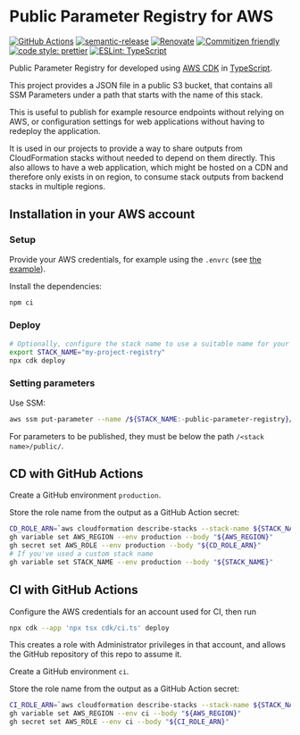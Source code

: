 # Public Parameter Registry for AWS

[![GitHub Actions](https://github.com/bifravst/public-parameter-registry-aws-js/workflows/Test%20and%20Release/badge.svg)](https://github.com/bifravst/public-parameter-registry-aws-js/actions/workflows/test-and-release.yaml)
[![semantic-release](https://img.shields.io/badge/%20%20%F0%9F%93%A6%F0%9F%9A%80-semantic--release-e10079.svg)](https://github.com/semantic-release/semantic-release)
[![Renovate](https://img.shields.io/badge/renovate-enabled-brightgreen.svg)](https://renovatebot.com)
[![Commitizen friendly](https://img.shields.io/badge/commitizen-friendly-brightgreen.svg)](http://commitizen.github.io/cz-cli/)
[![code style: prettier](https://img.shields.io/badge/code_style-prettier-ff69b4.svg)](https://github.com/prettier/prettier/)
[![ESLint: TypeScript](https://img.shields.io/badge/ESLint-TypeScript-blue.svg)](https://github.com/typescript-eslint/typescript-eslint)

Public Parameter Registry for developed using
[AWS CDK](https://aws.amazon.com/cdk) in
[TypeScript](https://www.typescriptlang.org/).

This project provides a JSON file in a public S3 bucket, that contains all SSM
Parameters under a path that starts with the name of this stack.

This is useful to publish for example resource endpoints without relying on AWS,
or configuration settings for web applications without having to redeploy the
application.

It is used in our projects to provide a way to share outputs from CloudFormation
stacks without needed to depend on them directly. This also allows to have a web
application, which might be hosted on a CDN and therefore only exists in on
region, to consume stack outputs from backend stacks in multiple regions.

## Installation in your AWS account

### Setup

Provide your AWS credentials, for example using the `.envrc` (see
[the example](.envrc.example)).

Install the dependencies:

```bash
npm ci
```

### Deploy

```bash
# Optionally, configure the stack name to use a suitable name for your project:
export STACK_NAME="my-project-registry"
npx cdk deploy
```

### Setting parameters

Use SSM:

```bash
aws ssm put-parameter --name /${STACK_NAME:-public-parameter-registry}/public/some-parameter --type String --value "Some Value"
```

For parameters to be published, they must be below the path
`/<stack name>/public/`.

## CD with GitHub Actions

Create a GitHub environment `production`.

<!-- FIXME: add CLI comment -->

Store the role name from the output as a GitHub Action secret:

```bash
CD_ROLE_ARN=`aws cloudformation describe-stacks --stack-name ${STACK_NAME:-public-parameter-registry} | jq -r '.Stacks[0].Outputs[] | select(.OutputKey == "cdRoleArn") | .OutputValue' | sed -E 's/\/$//g'`
gh variable set AWS_REGION --env production --body "${AWS_REGION}"
gh secret set AWS_ROLE --env production --body "${CD_ROLE_ARN}"
# If you've used a custom stack name
gh variable set STACK_NAME --env production --body "${STACK_NAME}"
```

## CI with GitHub Actions

Configure the AWS credentials for an account used for CI, then run

```bash
npx cdk --app 'npx tsx cdk/ci.ts' deploy
```

This creates a role with Administrator privileges in that account, and allows
the GitHub repository of this repo to assume it.

Create a GitHub environment `ci`.

<!-- FIXME: add CLI comment -->

Store the role name from the output as a GitHub Action secret:

```bash
CI_ROLE_ARN=`aws cloudformation describe-stacks --stack-name ${STACK_NAME:-public-parameter-registry}-ci | jq -r '.Stacks[0].Outputs[] | select(.OutputKey == "roleArn") | .OutputValue' | sed -E 's/\/$//g'`
gh variable set AWS_REGION --env ci --body "${AWS_REGION}"
gh secret set AWS_ROLE --env ci --body "${CI_ROLE_ARN}"
```
